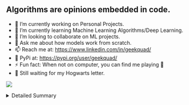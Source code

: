 ## Algorithms are opinions embedded in code.

- 🔭 I’m currently working on Personal Projects.
- 🌱 I’m currently learning Machine Learning Algorithms/Deep Learning.
- 👯 I’m looking to collaborate on ML projects.
- 💬 Ask me about how models work from scratch.
- 📫 Reach me at: https://www.linkedin.com/in/geekquad/ 
- 🐍 PyPi at: https://pypi.org/user/geekquad/ 
- ⚡ Fun fact: When not on computer, you can find me playing 🎸
- 🧙 Still waiting for my Hogwarts letter. 

[![](https://github-readme-stats.vercel.app/api?username=geekquad&show_icons=true&title_color=fff&icon_color=79ff97&text_color=9f9f9f&bg_color=151515)](https://github.com/geekquad/github-readme-stats)

<!-- <p align="center"> <img src="https://github-readme-streak-stats.herokuapp.com/?user=geekquad" /> </p> -->
<!-- https://github-readme-stats.vercel.app/api/top-langs/?username=geekquad&layout=compact -->

<details>
<summary>Detailed Summary</summary>
<br>

![Metrics](https://metrics.lecoq.io/geekquad?template=classic&isocalendar=1&languages=1&lines=1&activity=1&notable=1&followup=1&achievements=1&isocalendar.duration=half-year&languages.limit=8&languages.colors=github&languages.threshold=0%25&followup.sections=repositories&activity.limit=5&activity.days=14&activity.filter=all&activity.visibility=all&activity.timestamps=false&achievements.threshold=C&achievements.secrets=true&achievements.limit=0&notable.repositories=false&config.timezone=Asia%2FCalcutta)
